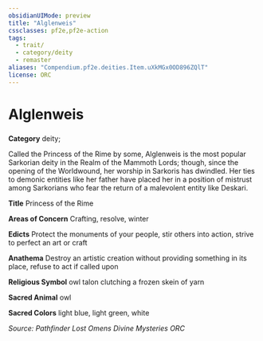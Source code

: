 ```yaml
---
obsidianUIMode: preview
title: "Alglenweis"
cssclasses: pf2e,pf2e-action
tags:
  - trait/
  - category/deity
  - remaster
aliases: "Compendium.pf2e.deities.Item.uXkMGx0OD896ZQlT"
license: ORC
---
```

# Alglenweis

### 

**Category** deity; 




Called the Princess of the Rime by some, Alglenweis is the most popular Sarkorian deity in the Realm of the Mammoth Lords; though, since the opening of the Worldwound, her worship in Sarkoris has dwindled. Her ties to demonic entities like her father have placed her in a position of mistrust among Sarkorians who fear the return of a malevolent entity like Deskari.

**Title** Princess of the Rime

**Areas of Concern** Crafting, resolve, winter

**Edicts** Protect the monuments of your people, stir others into action, strive to perfect an art or craft

**Anathema** Destroy an artistic creation without providing something in its place, refuse to act if called upon

**Religious Symbol** owl talon clutching a frozen skein of yarn

**Sacred Animal** owl

**Sacred Colors** light blue, light green, white

*Source: Pathfinder Lost Omens Divine Mysteries*
*ORC*